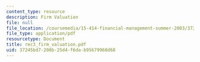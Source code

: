 ```yaml
---
content_type: resource
description: Firm Valuation
file: null
file_location: /coursemedia/15-414-financial-management-summer-2003/37245bd7200b25d4f6dab95679968d68_rec3_firm_valuation.pdf
file_type: application/pdf
resourcetype: Document
title: rec3_firm_valuation.pdf
uid: 37245bd7-200b-25d4-f6da-b95679968d68
---
```

